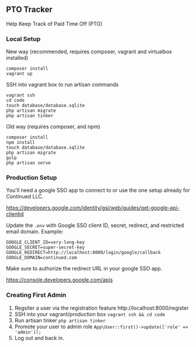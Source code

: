 ## PTO Tracker

Help Keep Track of Paid Time Off (PTO)

### Local Setup

New way (recommended, requires composer, vagrant and virtualbox installed)

```
composer install
vagrant up
```

SSH into vagrant box to run artisan commands
```
vagrant ssh
cd code
touch database/database.sqlite
php artisan migrate
php artisan tinker
```


Old way (requires composer, and npm)

```
composer install
npm install
touch database/database.sqlite
php artisan migrate
gulp
php artisan serve
```

### Production Setup

You'll need a google SSO app to connect to or use the one setup already for Continued LLC.

https://developers.google.com/identity/gsi/web/guides/get-google-api-clientid

Update the `.env` with Google SSO client ID, secret, redirect, and restricted email domain. Example:

```
GOOGLE_CLIENT_ID=very-long-key
GOOGLE_SECRET=super-secret-key
GOOGLE_REDIRECT=http://localhost:8000/login/google/callback
GOOGLE_DOMAIN=continued.com
```

Make sure to authorize the redirect URL in your google SSO app.

https://console.developers.google.com/apis


### Creating First Admin

1. Regsiter a user via the registration feature http://localhost:8000/register
2. SSH into your vagrant/production box `vagrant ssh && cd code`
3. Run artisan tinker `php artisan tinker`
4. Promote your user to admin role `App\User::first()->update(['role' => 'admin']);`
5. Log out and back in.